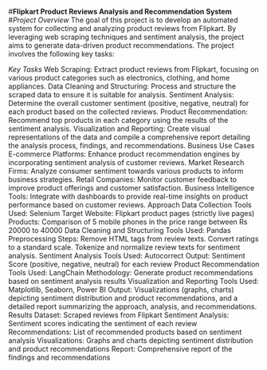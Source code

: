 #**Flipkart Product Reviews Analysis and Recommendation System**
#*Project Overview*
The goal of this project is to develop an automated system for collecting and analyzing product reviews from Flipkart. By leveraging web scraping techniques and sentiment analysis, the project aims to generate data-driven product recommendations. The project involves the following key tasks:

*Key Tasks*
Web Scraping: Extract product reviews from Flipkart, focusing on various product categories such as electronics, clothing, and home appliances.
Data Cleaning and Structuring: Process and structure the scraped data to ensure it is suitable for analysis.
Sentiment Analysis: Determine the overall customer sentiment (positive, negative, neutral) for each product based on the collected reviews.
Product Recommendation: Recommend top products in each category using the results of the sentiment analysis.
Visualization and Reporting: Create visual representations of the data and compile a comprehensive report detailing the analysis process, findings, and recommendations.
Business Use Cases
E-commerce Platforms: Enhance product recommendation engines by incorporating sentiment analysis of customer reviews.
Market Research Firms: Analyze consumer sentiment towards various products to inform business strategies.
Retail Companies: Monitor customer feedback to improve product offerings and customer satisfaction.
Business Intelligence Tools: Integrate with dashboards to provide real-time insights on product performance based on customer reviews.
Approach
Data Collection
Tools Used: Selenium
Target Website: Flipkart product pages (strictly live pages)
Products: Comparison of 5 mobile phones in the price range between Rs 20000 to 40000
Data Cleaning and Structuring
Tools Used: Pandas
Preprocessing Steps:
Remove HTML tags from review texts.
Convert ratings to a standard scale.
Tokenize and normalize review texts for sentiment analysis.
Sentiment Analysis
Tools Used: Autocorrect
Output: Sentiment Score (positive, negative, neutral) for each review
Product Recommendation
Tools Used: LangChain
Methodology: Generate product recommendations based on sentiment analysis results
Visualization and Reporting
Tools Used: Matplotlib, Seaborn, Power BI
Output: Visualizations (graphs, charts) depicting sentiment distribution and product recommendations, and a detailed report summarizing the approach, analysis, and recommendations.
Results
Dataset: Scraped reviews from Flipkart
Sentiment Analysis: Sentiment scores indicating the sentiment of each review
Recommendations: List of recommended products based on sentiment analysis
Visualizations: Graphs and charts depicting sentiment distribution and product recommendations
Report: Comprehensive report of the findings and recommendations
